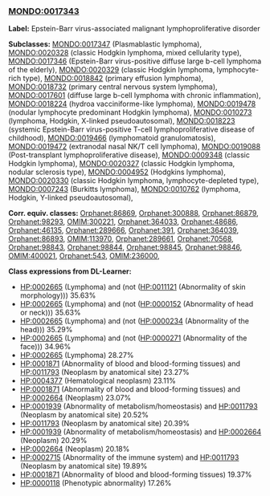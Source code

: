 
### [MONDO:0017343](http://purl.obolibrary.org/obo/MONDO_0017343)
**Label:** Epstein-Barr virus-associated malignant lymphoproliferative disorder

**Subclasses:** [MONDO:0017347](http://purl.obolibrary.org/obo/MONDO_0017347) (Plasmablastic lymphoma), [MONDO:0020328](http://purl.obolibrary.org/obo/MONDO_0020328) (classic Hodgkin lymphoma, mixed cellularity type), [MONDO:0017346](http://purl.obolibrary.org/obo/MONDO_0017346) (Epstein-Barr virus-positive diffuse large b-cell lymphoma of the elderly), [MONDO:0020329](http://purl.obolibrary.org/obo/MONDO_0020329) (classic Hodgkin lymphoma, lymphocyte-rich type), [MONDO:0018842](http://purl.obolibrary.org/obo/MONDO_0018842) (primary effusion lymphoma), [MONDO:0018732](http://purl.obolibrary.org/obo/MONDO_0018732) (primary central nervous system lymphoma), [MONDO:0017601](http://purl.obolibrary.org/obo/MONDO_0017601) (diffuse large b-cell lymphoma with chronic inflammation), [MONDO:0018224](http://purl.obolibrary.org/obo/MONDO_0018224) (hydroa vacciniforme-like lymphoma), [MONDO:0019478](http://purl.obolibrary.org/obo/MONDO_0019478) (nodular lymphocyte predominant Hodgkin lymphoma), [MONDO:0010273](http://purl.obolibrary.org/obo/MONDO_0010273) (lymphoma, Hodgkin, X-linked pseudoautosomal), [MONDO:0018223](http://purl.obolibrary.org/obo/MONDO_0018223) (systemic Epstein-Barr virus-positive T-cell lymphoproliferative disease of childhood), [MONDO:0019466](http://purl.obolibrary.org/obo/MONDO_0019466) (lymphomatoid granulomatosis), [MONDO:0019472](http://purl.obolibrary.org/obo/MONDO_0019472) (extranodal nasal NK/T cell lymphoma), [MONDO:0019088](http://purl.obolibrary.org/obo/MONDO_0019088) (Post-transplant lymphoproliferative disease), [MONDO:0009348](http://purl.obolibrary.org/obo/MONDO_0009348) (classic Hodgkin lymphoma), [MONDO:0020327](http://purl.obolibrary.org/obo/MONDO_0020327) (classic Hodgkin lymphoma, nodular sclerosis type), [MONDO:0004952](http://purl.obolibrary.org/obo/MONDO_0004952) (Hodgkins lymphoma), [MONDO:0020330](http://purl.obolibrary.org/obo/MONDO_0020330) (classic Hodgkin lymphoma, lymphocyte-depleted type), [MONDO:0007243](http://purl.obolibrary.org/obo/MONDO_0007243) (Burkitts lymphoma), [MONDO:0010762](http://purl.obolibrary.org/obo/MONDO_0010762) (lymphoma, Hodgkin, Y-linked pseudoautosomal), 

**Corr. equiv. classes:** [Orphanet:86869](http://www.orpha.net/ORDO/Orphanet_86869), [Orphanet:300888](http://www.orpha.net/ORDO/Orphanet_300888), [Orphanet:86879](http://www.orpha.net/ORDO/Orphanet_86879), [Orphanet:98293](http://www.orpha.net/ORDO/Orphanet_98293), [OMIM:300221](http://purl.obolibrary.org/obo/OMIM_300221), [Orphanet:364033](http://www.orpha.net/ORDO/Orphanet_364033), [Orphanet:48686](http://www.orpha.net/ORDO/Orphanet_48686), [Orphanet:46135](http://www.orpha.net/ORDO/Orphanet_46135), [Orphanet:289666](http://www.orpha.net/ORDO/Orphanet_289666), [Orphanet:391](http://www.orpha.net/ORDO/Orphanet_391), [Orphanet:364039](http://www.orpha.net/ORDO/Orphanet_364039), [Orphanet:86893](http://www.orpha.net/ORDO/Orphanet_86893), [OMIM:113970](http://purl.obolibrary.org/obo/OMIM_113970), [Orphanet:289661](http://www.orpha.net/ORDO/Orphanet_289661), [Orphanet:70568](http://www.orpha.net/ORDO/Orphanet_70568), [Orphanet:98843](http://www.orpha.net/ORDO/Orphanet_98843), [Orphanet:98844](http://www.orpha.net/ORDO/Orphanet_98844), [Orphanet:98845](http://www.orpha.net/ORDO/Orphanet_98845), [Orphanet:98846](http://www.orpha.net/ORDO/Orphanet_98846), [OMIM:400021](http://purl.obolibrary.org/obo/OMIM_400021), [Orphanet:543](http://www.orpha.net/ORDO/Orphanet_543), [OMIM:236000](http://purl.obolibrary.org/obo/OMIM_236000), 

**Class expressions from DL-Learner:**

- [HP:0002665](http://purl.obolibrary.org/obo/HP_0002665) (Lymphoma) and (not ([HP:0011121](http://purl.obolibrary.org/obo/HP_0011121) (Abnormality of skin morphology))) 35.63%
- [HP:0002665](http://purl.obolibrary.org/obo/HP_0002665) (Lymphoma) and (not ([HP:0000152](http://purl.obolibrary.org/obo/HP_0000152) (Abnormality of head or neck))) 35.63%
- [HP:0002665](http://purl.obolibrary.org/obo/HP_0002665) (Lymphoma) and (not ([HP:0000234](http://purl.obolibrary.org/obo/HP_0000234) (Abnormality of the head))) 35.29%
- [HP:0002665](http://purl.obolibrary.org/obo/HP_0002665) (Lymphoma) and (not ([HP:0000271](http://purl.obolibrary.org/obo/HP_0000271) (Abnormality of the face))) 34.96%
- [HP:0002665](http://purl.obolibrary.org/obo/HP_0002665) (Lymphoma) 28.27%
- [HP:0001871](http://purl.obolibrary.org/obo/HP_0001871) (Abnormality of blood and blood-forming tissues) and [HP:0011793](http://purl.obolibrary.org/obo/HP_0011793) (Neoplasm by anatomical site) 23.27%
- [HP:0004377](http://purl.obolibrary.org/obo/HP_0004377) (Hematological neoplasm) 23.11%
- [HP:0001871](http://purl.obolibrary.org/obo/HP_0001871) (Abnormality of blood and blood-forming tissues) and [HP:0002664](http://purl.obolibrary.org/obo/HP_0002664) (Neoplasm) 23.07%
- [HP:0001939](http://purl.obolibrary.org/obo/HP_0001939) (Abnormality of metabolism/homeostasis) and [HP:0011793](http://purl.obolibrary.org/obo/HP_0011793) (Neoplasm by anatomical site) 20.52%
- [HP:0011793](http://purl.obolibrary.org/obo/HP_0011793) (Neoplasm by anatomical site) 20.39%
- [HP:0001939](http://purl.obolibrary.org/obo/HP_0001939) (Abnormality of metabolism/homeostasis) and [HP:0002664](http://purl.obolibrary.org/obo/HP_0002664) (Neoplasm) 20.29%
- [HP:0002664](http://purl.obolibrary.org/obo/HP_0002664) (Neoplasm) 20.18%
- [HP:0002715](http://purl.obolibrary.org/obo/HP_0002715) (Abnormality of the immune system) and [HP:0011793](http://purl.obolibrary.org/obo/HP_0011793) (Neoplasm by anatomical site) 19.89%
- [HP:0001871](http://purl.obolibrary.org/obo/HP_0001871) (Abnormality of blood and blood-forming tissues) 19.37%
- [HP:0000118](http://purl.obolibrary.org/obo/HP_0000118) (Phenotypic abnormality) 17.26%


